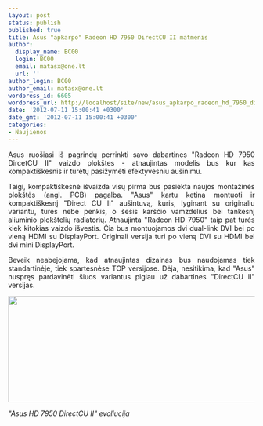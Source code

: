 ```yaml
---
layout: post
status: publish
published: true
title: Asus "apkarpo" Radeon HD 7950 DirectCU II matmenis
author:
  display_name: BC00
  login: BC00
  email: matasx@one.lt
  url: ''
author_login: BC00
author_email: matasx@one.lt
wordpress_id: 6605
wordpress_url: http://localhost/site/new/asus_apkarpo_radeon_hd_7950_directcu_ii_matmenis/
date: '2012-07-11 15:00:41 +0300'
date_gmt: '2012-07-11 15:00:41 +0300'
categories:
- Naujienos
---
```

<p style="text-align: justify;">
	Asus ruo&scaron;iasi i&scaron; pagrindų perrinkti savo dabartines &quot;Radeon HD 7950 DircetCU II&quot; vaizdo plok&scaron;tes - atnaujintas modelis bus kur kas kompakti&scaron;kesnis ir turėtų pasižymėti efektyvesniu au&scaron;inimu.</p>
<p style="text-align: justify;">
	Taigi, kompakti&scaron;kesnė i&scaron;vaizda visų pirma bus pasiekta naujos montažinės plok&scaron;tės (angl. PCB) pagalba. &quot;Asus&quot; kartu ketina montuoti ir kompakti&scaron;kesnį &quot;Direct CU II&quot; au&scaron;intuvą, kuris, lyginant su originaliu variantu, turės nebe penkis, o &scaron;e&scaron;is kar&scaron;čio vamzdelius bei tankesnį aliuminio plok&scaron;telių radiatorių. Atnaujinta &quot;Radeon HD 7950&quot; taip pat turės kiek kitokias vaizdo i&scaron;vestis. Čia bus montuojamos dvi dual-link DVI bei po vieną HDMI su DisplayPort. Originali versija turi po vieną DVI su HDMI bei dvi mini DisplayPort.</p>
<p style="text-align: justify;">
	Beveik neabejojama, kad atnaujintas dizainas bus naudojamas tiek standartinėje, tiek spartesnėse TOP versijose. Dėja, nesitikima, kad &quot;Asus&quot; nuspręs pardavinėti &scaron;iuos variantus pigiau už dabartines &quot;DirectCU II&quot; versijas.</p>
<p>
	<img alt="" src="http://technews.lt/userfiles/radeonhd7950directcuii_1.jpg" style="width: 520px; height: 217px;" /></p>
<p>
	<em>&quot;Asus HD 7950 DirectCU II&quot; evoliucija </em></p>
